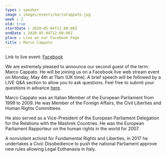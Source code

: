 ```yaml
---
types : speaker
image : images/events/marcoCappato.jpg
week : 2
old: true
startDate : 2020-05-04T11:00:00Z
endDate : 2020-05-04T12:00:00Z
place : Live on our Facebook Page
title : Marco Cappato
---
```


Link to live event:
[Facebook](https://www.facebook.com/OxfordUniversityItalianSociety)

We are extremely pleased to announce our second guest of the term: Marco Cappato. He will be joining us on a Facebook live web stream event on Monday, May 4th at 11am (UK time). A brief speech will be followed by a LIVE Q&A section to allow you to ask questions. Feel free to submit your questions in advance [here](https://corexmssqfzhpqrl5x5t.fra1.qualtrics.com/jfe/form/SV_01DKofN2FRVcqI5?fbclid=IwAR2NyyPaDStysOsbneeQ-JDRiY9MA0RG3AdwDsbfwLWz2qZmkWkXsusLjZk).

Marco Cappato was an Italian Member of the European Parliament from 1999 to 2009. He was Member of the Foreign Affairs, the Civil Liberties and Human Rights Committees.

He also served as a Vice-President of the European Parliament Delegation for the Relations with the Mashrek Countries.
He was the European Parliament Rapporteur on the human rights in the world for 2007.

A nonviolent activist for Fundamental Rights and Liberties, in 2017 he undertakes a Civic Disobedience to push the national Parliament approve new rules allowing Legal Euthanasia in Italy.
